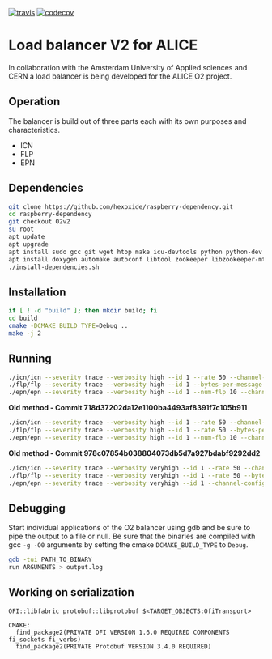 [![travis](https://api.travis-ci.com/hexoxide/O2-Balancer2.svg?branch=master)](https://travis-ci.com/hexoxide/O2-Balancer2) [![codecov](https://codecov.io/gh/hexoxide/O2-Balancer2/branch/master/graph/badge.svg)](https://codecov.io/gh/hexoxide/O2-Balancer2)

# Load balancer V2 for ALICE
In collaboration with the Amsterdam University of Applied sciences and CERN a load balancer is being developed for the ALICE O2 project.

## Operation
The balancer is build out of three parts each with its own purposes and characteristics. 

* ICN
* FLP
* EPN

## Dependencies

```bash
git clone https://github.com/hexoxide/raspberry-dependency.git
cd raspberry-dependency
git checkout O2v2
su root
apt update
apt upgrade
apt install sudo gcc git wget htop make icu-devtools python python-dev ant libcppunit-dev 
apt install doxygen automake autoconf libtool zookeeper libzookeeper-mt-dev
./install-dependencies.sh
```

## Installation

```bash
if [ ! -d "build" ]; then mkdir build; fi
cd build
cmake -DCMAKE_BUILD_TYPE=Debug ..
make -j 2
```

## Running

```bash
./icn/icn --severity trace --verbosity high --id 1 --rate 50 --channel-config name=broadcast,type=pub,method=bind,rateLogging=1,address=tcp://*:5005 name=feedback,type=pull,method=bind,rateLogging=1,address=tcp://*:5000
./flp/flp --severity trace --verbosity high --id 1 --bytes-per-message 2097152 --channel-config name=broadcast,type=sub,method=connect,rateLogging=1,address=tcp://localhost:5005
./epn/epn --severity trace --verbosity high --id 1 --num-flp 10 --channel-config name=1,type=pull,method=bind,address=tcp://localhost:5555,rateLogging=1 name=feedback,type=push,method=connect,address=tcp://localhost:5000
```

**Old method - Commit 718d37202da12e1100ba4493af8391f7c105b911**

```bash
./icn/icn --severity trace --verbosity high --id 1 --rate 50 --channel-config name=broadcast,type=pub,method=bind,rateLogging=1,address=tcp://*:5005 name=feedback,type=sub,method=bind,rateLogging=1,address=tcp://*:5000
./flp/flp --severity trace --verbosity high --id 1 --rate 50 --bytes-per-message 2097152 --channel-config name=1,type=push,method=bind,address=tcp://*:5555,rateLogging=1 name=broadcast,type=sub,method=connect,rateLogging=1,address=tcp://localhost:5005
./epn/epn --severity trace --verbosity high --id 1 --num-flp 10 --channel-config name=1,type=pull,method=connect,address=tcp://localhost:5555,rateLogging=1 name=feedback,type=pub,method=connect,address=tcp://localhost:5000
```

**Old method - Commit 978c07854b038804073db5d7a927bdabf9292dd2**

```bash
./icn/icn --severity trace --verbosity veryhigh --id 1 --rate 50 --channel-config name=broadcast,type=pub,method=bind,rateLogging=1,address=tcp://*:5005 name=feedback,type=pull,method=bind,rateLogging=1,address=tcp://*:5000
./flp/flp --severity trace --verbosity veryhigh --id 1 --rate 50 --bytes-per-message 2097152 --channel-config name=1,type=push,method=bind,address=tcp://*:5555,rateLogging=1 name=broadcast,type=sub,method=connect,rateLogging=1,address=tcp://localhost:5005
./epn/epn --severity trace --verbosity veryhigh --id 1 --channel-config name=1,type=pull,method=connect,address=tcp://localhost:5555,rateLogging=1 name=feedback,type=push,method=connect,address=tcp://localhost:5000
```

## Debugging
Start individual applications of the O2 balancer using gdb and be sure to pipe the output to a file or null. Be sure that the binaries are compiled with gcc `-g -O0` arguments by setting the cmake `DCMAKE_BUILD_TYPE` to `Debug`.

```bash
gdb -tui PATH_TO_BINARY
run ARGUMENTS > output.log
```

## Working on serialization

```
OFI::libfabric protobuf::libprotobuf $<TARGET_OBJECTS:OfiTransport>

CMAKE:
  find_package2(PRIVATE OFI VERSION 1.6.0 REQUIRED COMPONENTS fi_sockets fi_verbs)
  find_package2(PRIVATE Protobuf VERSION 3.4.0 REQUIRED)
```